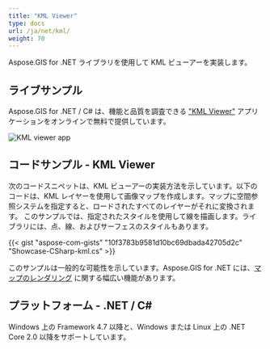 ```yaml
---
title: "KML Viewer"
type: docs
url: /ja/net/kml/
weight: 70
---
```


Aspose.GIS for .NET ライブラリを使用して KML ビューアーを実装します。

## **ライブサンプル**

Aspose.GIS for .NET / C# は、機能と品質を調査できる ["KML Viewer"](https://products.aspose.app/gis/viewer/kml) アプリケーションをオンラインで無料で提供しています。

![KML viewer app](viewer.png)

## **コードサンプル - KML Viewer**

次のコードスニペットは、KML ビューアーの実装方法を示しています。以下のコードは、KML レイヤーを使用して画像マップを作成します。マップに空間参照システムを指定すると、ロードされたすべてのレイヤーがそれに変換されます。
このサンプルでは、指定されたスタイルを使用して線を描画します。ライブラリには、点、線、およびサーフェスのスタイルもあります。

{{< gist "aspose-com-gists" "10f3783b9581d10bc69dbada42705d2c" "Showcase-CSharp-kml.cs" >}}

このサンプルは一般的な可能性を示しています。Aspose.GIS for .NET には、[マップのレンダリング](https://docs.aspose.com/gis/net/map-rendering/) に関する幅広い機能があります。

## **プラットフォーム - .NET / C#**

Windows 上の Framework 4.7 以降と、Windows または Linux 上の .NET Core 2.0 以降をサポートしています。
